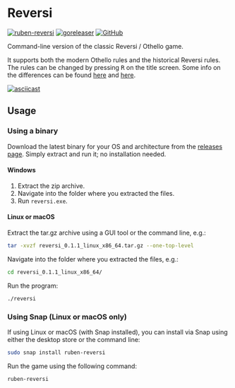 # Reversi

[![ruben-reversi](https://snapcraft.io/ruben-reversi/badge.svg)](https://snapcraft.io/ruben-reversi)
[![goreleaser](https://github.com/Ruben9922/reversi/actions/workflows/release.yml/badge.svg)](https://github.com/Ruben9922/reversi/actions/workflows/release.yml)
[![GitHub](https://img.shields.io/github/license/Ruben9922/reversi)](https://github.com/Ruben9922/reversi/blob/master/LICENSE)

Command-line version of the classic Reversi / Othello game.

It supports both the modern Othello rules and the historical Reversi rules. The rules can be changed by pressing <kbd>R</kbd> on the title screen. Some info on the differences can be found [here](https://www.mastersofgames.com/rules/reversi-othello-rules.htm) and [here](https://en.wikipedia.org/wiki/Reversi#Rules).

[![asciicast](https://asciinema.org/a/mGiPozcB9NhEpVsh9CwQWsA52.svg)](https://asciinema.org/a/mGiPozcB9NhEpVsh9CwQWsA52)

## Usage

### Using a binary
Download the latest binary for your OS and architecture from the [releases page](https://github.com/Ruben9922/reversi/releases). Simply extract and run it; no installation needed.

#### Windows
1. Extract the zip archive.
2. Navigate into the folder where you extracted the files.
3. Run `reversi.exe`.

#### Linux or macOS
Extract the tar.gz archive using a GUI tool or the command line, e.g.:
```bash
tar -xvzf reversi_0.1.1_linux_x86_64.tar.gz --one-top-level
```

Navigate into the folder where you extracted the files, e.g.:
```bash
cd reversi_0.1.1_linux_x86_64/
```

Run the program:
```bash
./reversi
```

### Using Snap (Linux or macOS only)
If using Linux or macOS (with Snap installed), you can install via Snap using either the desktop store or the command line:
```bash
sudo snap install ruben-reversi
```

Run the game using the following command:
```bash
ruben-reversi
```
